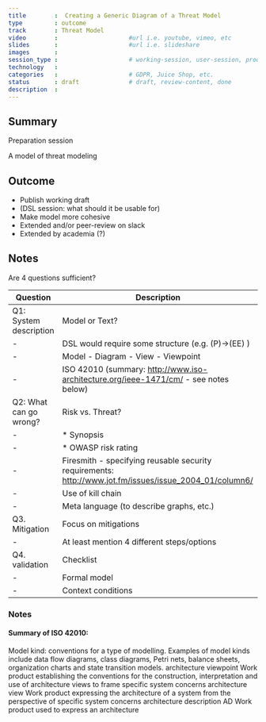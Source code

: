 ```yaml
---
title        :  Creating a Generic Diagram of a Threat Model 
type         : outcome
track        : Threat Model
video        :                    #url i.e. youtube, vimeo, etc
slides       :                    #url i.e. slideshare
images       :
session_type :                    # working-session, user-session, product-session            
technology   :
categories   :                    # GDPR, Juice Shop, etc.
status       : draft              # draft, review-content, done
description  :
---
```


## Summary
Preparation session

A model of threat modeling

## Outcome
- Publish working draft
- (DSL session: what should it be usable for)
- Make model more cohesive
- Extended and/or peer-review on slack
- Extended by academia (?)

## Notes

Are 4 questions sufficient?

Question| Description 
--------|------------
Q1: System description|Model or Text? 
-|DSL would require some structure (e.g. (P)->(EE) )
-|Model - Diagram - View - Viewpoint
-|ISO 42010 (summary: http://www.iso-architecture.org/ieee-1471/cm/ - see notes below)
Q2: What can go wrong?|Risk vs. Threat?
-|* Synopsis
-|* OWASP risk rating
-| Firesmith - specifying reusable security requirements: http://www.jot.fm/issues/issue_2004_01/column6/
-|Use of kill chain
-|Meta language (to describe graphs, etc.)
Q3. Mitigation|Focus on mitigations
-|At least mention 4 different steps/options
Q4. validation|Checklist
-|Formal model
-|Context conditions

### Notes

#### Summary of ISO 42010:
Model kind: conventions for a type of modelling. Examples of model kinds include data flow diagrams, class diagrams, Petri nets, balance sheets, organization charts and state transition models.
architecture viewpoint
Work product establishing the conventions for the construction, interpretation and use of architecture views to frame specific system concerns
architecture view
Work product expressing the architecture of a system from the perspective of specific system concerns
architecture description AD
Work product used to express an architecture


